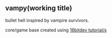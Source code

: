 vampy(working title)
----
bullet hell inspired by vampire survivors.

core/game base created using [16bitdev tutorial/s](https://www.youtube.com/watch?v=R_ZFRA1_ZGc&t=3s)

